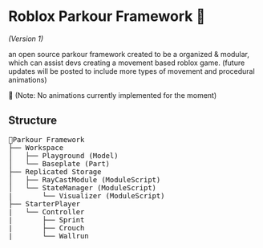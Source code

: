 # Roblox Parkour Framework 👟
_(Version 1)_

an open source parkour framework created to be a organized & modular, which can assist devs creating a movement based roblox game.
(future updates will be posted to include more types of movement and procedural animations)

📝 (Note: No animations currently implemented for the moment)

## Structure
<pre>
📃Parkour Framework
├── Workspace
│   ├── Playground (Model)
│   └── Baseplate (Part)
├── Replicated Storage
│   ├── RayCastModule (ModuleScript)
│   └── StateManager (ModuleScript) 
|       └── Visualizer (ModuleScript)
├── StarterPlayer
|   └── Controller
|       ├── Sprint
|       ├── Crouch
|       └── Wallrun
</pre>
